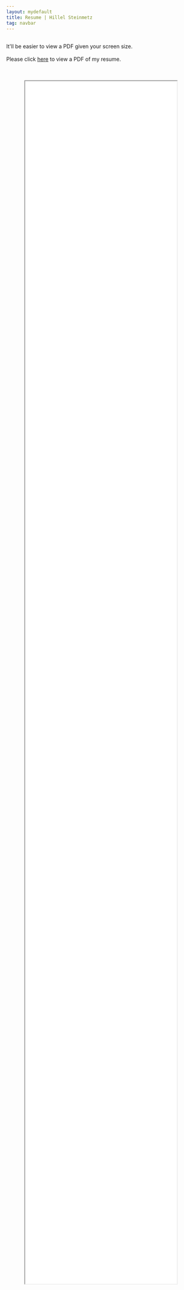 ```yaml
---
layout: mydefault
title: Resume | Hillel Steinmetz
tag: navbar
---
```


<div class="mobilecont">
</div>
<p class="mobile">
<br>
It'll be easier to view a PDF given your screen size.
<br><br>
Please click <a href="/content/resume-hasteinmetz.pdf">here</a> to view a PDF of my resume.
</p>
<div align="center" style="height: 80vh;"> <br><br>
  <iframe src="/content/resume-hasteinmetz.pdf" width="80%" height="100%"></iframe>
</div><br><br>
